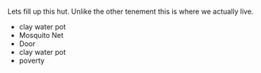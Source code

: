 Lets fill up this hut.
Unlike the other tenement this is where we actually live.


 - clay water pot
 - Mosquito Net
 - Door
 - clay water pot
 - poverty

